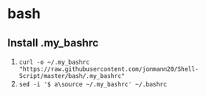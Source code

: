 bash
====

Install .my_bashrc
------------------
1. ```curl -o ~/.my_bashrc "https://raw.githubusercontent.com/jonmann20/Shell-Script/master/bash/.my_bashrc"```
2. ```sed -i '$ a\source ~/.my_bashrc' ~/.bashrc```

